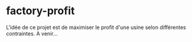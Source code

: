 # factory-profit

L'idée de ce projet est de maximiser le profit d'une usine selon différentes contraintes. A venir...
